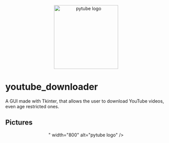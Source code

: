<div align="center">
  <p>
      <a href="#"><img src="https://cdn.pixabay.com/photo/2016/12/18/13/44/download-1915749_1280.png" width="200" alt="pytube logo" /></a>
  </p>
</div>



# youtube_downloader
A GUI made with Tkinter, that allows the user to download YouTube videos, even age restricted ones.

## Pictures
<div align="center">
  <p>
    <a href="<a href="https://github.com/mr-s8/youtube_downloader/blob/main/images/youtube_downloader_gui.png" width="800" alt="pytube logo" /></a>" width="800" alt="pytube logo" /></a>
  </p>
</div>
